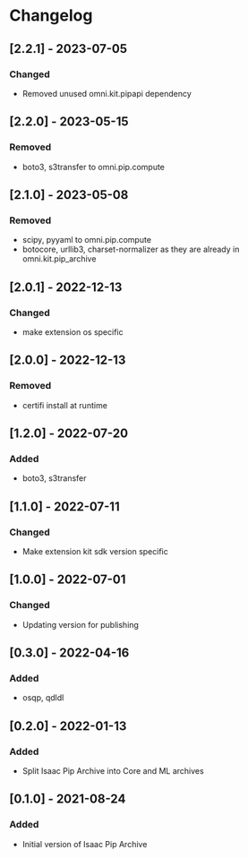 # Changelog

## [2.2.1] - 2023-07-05
### Changed
- Removed unused omni.kit.pipapi dependency

## [2.2.0] - 2023-05-15
### Removed 
- boto3, s3transfer to omni.pip.compute

## [2.1.0] - 2023-05-08
### Removed
- scipy, pyyaml to omni.pip.compute
- botocore, urllib3, charset-normalizer as they are already in omni.kit.pip_archive

## [2.0.1] - 2022-12-13
### Changed
- make extension os specific

## [2.0.0] - 2022-12-13
### Removed
- certifi install at runtime

## [1.2.0] - 2022-07-20

### Added
- boto3, s3transfer

## [1.1.0] - 2022-07-11

### Changed
- Make extension kit sdk version specific

## [1.0.0] - 2022-07-01

### Changed
- Updating version for publishing

## [0.3.0] - 2022-04-16

### Added
- osqp, qdldl

## [0.2.0] - 2022-01-13

### Added
- Split Isaac Pip Archive into Core and ML archives

## [0.1.0] - 2021-08-24

### Added
- Initial version of Isaac Pip Archive
